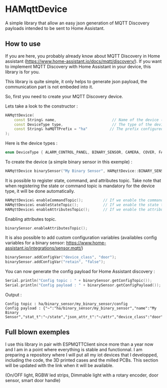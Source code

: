 # HAMqttDevice

A simple library that allow an easy json generation of MQTT Discovery payloads intended to be sent to Home Assistant.

## How to use

If you are here, you probably already know about MQTT Discovery in Home assistant (https://www.home-assistant.io/docs/mqtt/discovery/).
If you want to implement MQTT Discovery with Home Assistant in your device, this library is for you.

This library is quite simple, it only helps to generate json payload, the communication part is not embeded into it.

So, first you need to create your MQTT Discovery device.

Lets take a look to the constructor : 
```c++
HAMqttDevice(
    const String& name,                         // Name of the device (ex: "My Nice Lamp")
    const DeviceType type,                      // The type of the device (See below)
    const String& haMQTTPrefix = "ha"          // The prefix configured in Home Assistant. ("discovery_prefix" in configuration.yaml)
);
```

Here is the device types : 
```c++
enum DeviceType { ALARM_CONTROL_PANEL, BINARY_SENSOR, CAMERA, COVER, FAN, LIGHT, LOCK, SENSOR, SWITCH, CLIMATE, VACUUM };
```

To create the device (a simple binary sensor in this exemple) :
```c++
HAMqttDevice binarySensor("My Binary Sensor", HAMqttDevice::BINARY_SENSOR);
```

It is possible to register state, command, and attributes topic.
Take note that when registering the state or command topic is mandatory for the device type, it will be done automatically.
```c++
HAMqttDevice& enableCommandTopic();         // If we enable the command topic registration
HAMqttDevice& enableStateTopic();           // If we enable the state topic registration 
HAMqttDevice& enableAttributesTopic();      // If we enable the attribute topic registration
```

Enabling attributes topic.
```c++
binarySensor.enableAttributesTopic();
```

It is also possible to add custom configuration variables (availables config variables for a binary sensor: https://www.home-assistant.io/integrations/sensor.mqtt/)
```c++
binarySensor.addConfigVar("device_class", "door");
binarySensor.addConfigVar("retain", "false");
```

You can now generate the config payload for Home Assistant discovery : 
```c++
Serial.println("Config topic : " + binarySensor.getConfigTopic());
Serial.println("Config payload : " + binarySensor.getConfigPayload());
```

Output :
```
Config topic : ha/binary_sensor/my_binary_sensor/config
Config payload : {"~":"ha/binary_sensor/my_binary_sensor","name":"My Binary Sensor","stat_t":"~/state","json_attr_t":"~/attr","device_class":"door","retain":"false"}
```

## Full blown exemples

I use this library in pair with ESPMQTTClient since more than a year now and I am in a point where everything is stable and functionnal.
I am preparing a repository where I will put all my iot devices that I developped, including the code, the 3D printed cases and the milled PCBs.
This section will be updated with the link when it will be available.

(On/OFF light, RGBW led strips, Dimmable light with a rotary encoder, door sensor, smart door handle)
